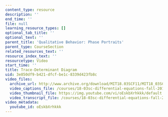 ```yaml
---
content_type: resource
description: ''
end_time: ''
file: null
learning_resource_types: []
optional_tab_title: ''
optional_text: ''
parent_title: 'Qualitative Behavior: Phase Portraits'
parent_type: CourseSection
related_resources_text: ''
resource_index_text: ''
resourcetype: Video
start_time: ''
title: Trace-Determinant Diagram
uid: 3e850df9-b421-dfcf-be1c-8339d423fb8c
video_files:
  archive_url: http://www.archive.org/download/MIT18.03SCF11/MIT18_03SC_110804_L1_300k.mp4
  video_captions_file: /courses/18-03sc-differential-equations-fall-2011/76017c05e1bf5facb943aca66db98560_oEskbXrhkkk.vtt
  video_thumbnail_file: https://img.youtube.com/vi/oEskbXrhkkk/default.jpg
  video_transcript_file: /courses/18-03sc-differential-equations-fall-2011/e85690ff542788903bc01d7e19d22f3a_oEskbXrhkkk.pdf
video_metadata:
  youtube_id: oEskbXrhkkk
---
```

